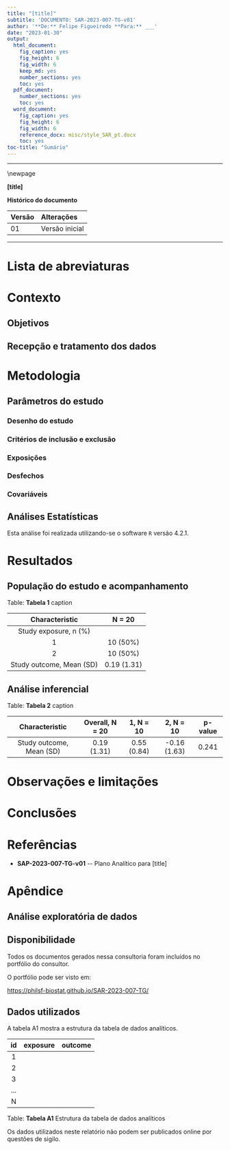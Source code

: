 ```yaml
---
title: "[title]"
subtitle: 'DOCUMENTO: SAR-2023-007-TG-v01'
author: '**De:** Felipe Figueiredo **Para:** ___'
date: "2023-01-30"
output:
  html_document:
    fig_caption: yes
    fig_height: 6
    fig_width: 6
    keep_md: yes
    number_sections: yes
    toc: yes
  pdf_document:
    number_sections: yes
    toc: yes
  word_document:
    fig_caption: yes
    fig_height: 6
    fig_width: 6
    reference_docx: misc/style_SAR_pt.docx
    toc: yes
toc-title: "Sumário"
---
```




---

\newpage

**[title]**

**Histórico do documento**


|Versão |Alterações     |
|:------|:--------------|
|01     |Versão inicial |



---

# Lista de abreviaturas

# Contexto

## Objetivos

## Recepção e tratamento dos dados

# Metodologia

<!-- Os procedimentos de limpeza de dados, desenho do estudo e métodos de análise usados neste relatório estão descritos no documento anexo **SAP-2023-007-TG-v01**. -->

## Parâmetros do estudo

### Desenho do estudo

### Critérios de inclusão e exclusão

### Exposições

### Desfechos

### Covariáveis

## Análises Estatísticas

Esta análise foi realizada utilizando-se o software `R` versão 4.2.1.

# Resultados

## População do estudo e acompanhamento


Table: **Tabela 1** caption

|    **Characteristic**    | **N = 20**  |
|:------------------------:|:-----------:|
|  Study exposure, n (%)   |             |
|            1             |  10 (50%)   |
|            2             |  10 (50%)   |
| Study outcome, Mean (SD) | 0.19 (1.31) |



## Análise inferencial


Table: **Tabela 2** caption

|    **Characteristic**    | **Overall**, N = 20 | **1**, N = 10 | **2**, N = 10 | **p-value** |
|:------------------------:|:-------------------:|:-------------:|:-------------:|:-----------:|
| Study outcome, Mean (SD) |     0.19 (1.31)     |  0.55 (0.84)  | -0.16 (1.63)  |    0.241    |

# Observações e limitações

# Conclusões

# Referências

- **SAP-2023-007-TG-v01** -- Plano Analítico para [title]

# Apêndice

## Análise exploratória de dados



## Disponibilidade

Todos os documentos gerados nessa consultoria foram incluídos no portfólio do consultor.

<!-- O cliente solicitou que esta análise seja mantida confidencial até uma futura data, determinada pelo próprio cliente. -->
<!-- Todos os documentos gerados nessa consultoria portanto não foram publicados online e apenas o título e o ano da análise foram incluídas no portfólio do consultor. -->
<!-- Após a data acordada, os documentos serão disponibilizados. -->

<!-- O cliente solicitou que esta análise seja mantida confidencial. -->
<!-- Todos os documentos gerados nessa consultoria portanto não foram publicados online e apenas o título e o ano da análise foram incluídas no portfólio do consultor. -->

O portfólio pode ser visto em:

<https://philsf-biostat.github.io/SAR-2023-007-TG/>

## Dados utilizados

A tabela A1 mostra a estrutura  da tabela de dados analíticos.


| id  | exposure | outcome |
|:---:|:--------:|:-------:|
|  1  |          |         |
|  2  |          |         |
|  3  |          |         |
| ... |          |         |
|  N  |          |         |

Table: **Tabela A1** Estrutura da tabela de dados analíticos

Os dados utilizados neste relatório não podem ser publicados online por questões de sigilo.
